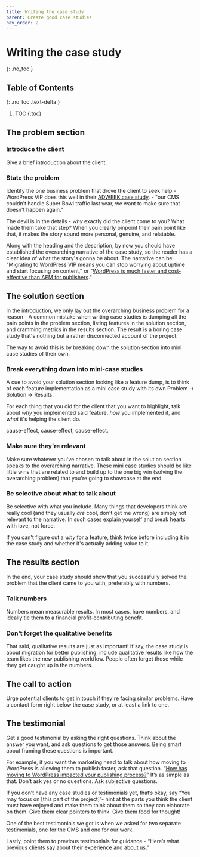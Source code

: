 ```yaml
---
title: Writing the case study
parent: Create good case studies
nav_order: 2
---
```



# Writing the case study
{: .no_toc }

## Table of Contents
{: .no_toc .text-delta }

1. TOC
{:toc}

## The problem section

### Introduce the client

Give a brief introduction about the client.  

### State the problem

Identify the one business problem that drove the client to seek help - WordPress VIP does this well in their [ADWEEK case study](https://arc.net/l/quote/iptwohjc). - "our CMS couldn't handle Super Bowl traffic last year, we want to make sure that doesn't happen again." 

The devil is in the details - *why* exactly did the client come to you? What made them take that step? When you clearly pinpoint their pain point like that, it makes the story sound more personal, genuine, and relatable.

Along with the heading and the description, by now you should have established the overarching narrative of the case study, so the reader has a clear idea of what the story's gonna be about. The narrative can be "Migrating to WordPress VIP means you can stop worrying about uptime and start focusing on content," or "[WordPress is much faster and cost-effective than AEM for publishers](https://rtcamp.com/case-studies/aem-to-wordpress-migration-for-manheim/)."

## The solution section

In the introduction, we only lay out the overarching business problem for a reason - A common mistake when writing case studies is dumping all the pain points in the problem section, listing features in the solution section, and cramming metrics in the results section. The result is a boring case study that's nothing but a rather disconnected account of the project. 

The way to avoid this is by breaking down the solution section into mini case studies of their own.

### Break everything down into mini-case studies

A cue to avoid your solution section looking like a feature dump, is to think of each feature implementation as a mini case study with its own Problem -> Solution -> Results. 

For each thing that you did for the client that you want to highlight, talk about *why* you implemented said feature, *how* you implemented it, and *what* it's helping the client do.

cause-effect, cause-effect, cause-effect.

### Make sure they're relevant

Make sure whatever you've chosen to talk about in the solution section speaks to the overarching narrative. These mini case studies should be like little wins that are related to and build up to the one big win (solving the overarching problem) that you're going to showcase at the end.

### Be selective about what to talk about

Be selective with what you include. Many things that developers think are really cool (and they usually *are* cool, don't get me wrong) are simply not relevant to the narrative. In such cases explain yourself and break hearts with love, not force.

If you can't figure out a *why* for a feature, think twice before including it in the case study and whether it's actually adding value to it.

## The results section

In the end, your case study should show that you successfully solved the problem that the client came to you with, preferably with numbers.

### Talk numbers

Numbers mean measurable results. In most cases, have numbers, and ideally tie them to a financial profit-contributing benefit.

### Don't forget the qualitative benefits

That said, qualitative results are just as important! If say, the case study is about migration for better publishing, include qualitative results like how the team likes the new publishing workflow. People often forget those while they get caught up in the numbers.

## The call to action

Urge potential clients to get in touch if they're facing similar problems. Have a contact form right below the case study, or at least a link to one.


## The testimonial

Get a good testimonial by asking the right questions. Think about the answer you want, and ask questions to get those answers. Being smart about framing these questions is important.

For example, if you want the marketing head to talk about how moving to WordPress is allowing them to publish faster, ask that question. “[How has moving to WordPress impacted your publishing process?](https://arc.net/l/quote/jvarqxom)” It’s as simple as that. Don’t ask yes or no questions. Ask subjective questions.

If you don’t have any case studies or testimonials yet, that’s okay, say “You may focus on [this part of the project]”- hint at the parts you think the client must have enjoyed and make them think about them so they can elaborate on them. Give them clear pointers to think. Give them food for thought!

One of the best testimonials we got is when we asked for two separate testimonials, one for the CMS and one for our work.

Lastly, point them to previous testimonials for guidance - “Here’s what previous clients say about their experience and about us.”